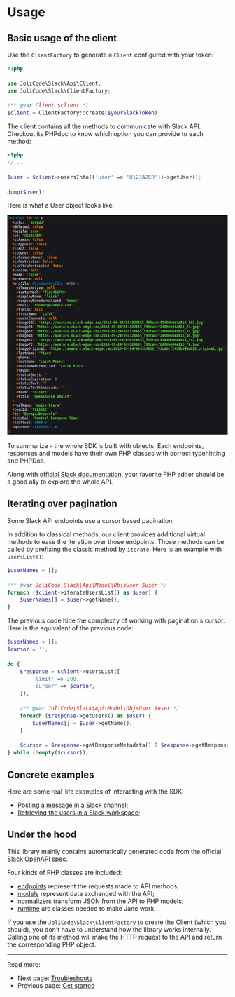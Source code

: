 # Usage

## Basic usage of the client

Use the `ClientFactory` to generate a `Client` configured with your token:

```php
<?php

use JoliCode\Slack\Api\Client;
use JoliCode\Slack\ClientFactory;

/** @var Client $client */
$client = ClientFactory::create($yourSlackToken);
```

The client contains all the methods to communicate with Slack API. Checkout its
PHPdoc to know which option you can provide to each method:

```php
<?php
//...

$user = $client->usersInfo(['user' => 'U123AZER'])->getUser();

dump($user);
```

Here is what a User object looks like:

<p align="center">
  <img src="images/model-sample.png" alt="Sample user object" />
<p>

To summarize - the whole SDK is built with objects. Each endpoints, responses
and models have their own PHP classes with correct typehinting and PHPDoc.

Along with [official Slack documentation](https://api.slack.com/methods), your
favorite PHP editor should be a good ally to explore the whole API.

## Iterating over pagination

Some Slack API endpoints use a cursor based pagination.

In addition to classical methods, our client provides additional virtual methods
to ease the iteration over those endpoints. Those methods can be called by
prefixing the classic method by `iterate`. Here is an example with `usersList()`:

```php
$userNames = [];

/** @var JoliCode\Slack\Api\Model\ObjsUser $user */
foreach ($client->iterateUsersList() as $user) {
    $userNames[] = $user->getName();
}
```

The previous code hide the complexity of working with pagination's cursor. Here
is the equivalent of the previous code:

```php
$userNames = [];
$cursor = '';

do {
    $response = $client->usersList([
        'limit' => 200,
        'cursor' => $cursor,
    ]);

    /** @var JoliCode\Slack\Api\Model\ObjsUser $user */
    foreach ($response->getUsers() as $user) {
        $userNames[] = $user->getName();
    }

    $cursor = $response->getResponseMetadata() ? $response->getResponseMetadata()->getNextCursor() : '';
} while (!empty($cursor));
```

## Concrete examples

Here are some real-life examples of interacting with the SDK:

- [Posting a message in a Slack channel](https://github.com/jolicode/slack-php-api/tree/main/docs/examples/posting-message.php);
- [Retrieving the users in a Slack workspace](https://github.com/jolicode/slack-php-api/tree/main/docs/examples/retrieve-users.php);

## Under the hood

This library mainly contains automatically generated code from the official
[Slack OpenAPI spec](https://github.com/slackapi/slack-api-specs).

Four kinds of PHP classes are included:
- [endpoints](https://github.com/jolicode/slack-php-api/tree/main/generated/Endpoint) represent the requests made to API methods;
- [models](https://github.com/jolicode/slack-php-api/tree/main/generated/Model) represent data exchanged with the API;
- [normalizers](https://github.com/jolicode/slack-php-api/tree/main/generated/Normalizer) transform JSON from the API to PHP models;
- [runtime](https://github.com/jolicode/slack-php-api/tree/main/generated/Runtime) are classes needed to make Jane work.

If you use the `JoliCode\Slack\ClientFactory` to create the Client (which you
should), you don't have to understand how the library works internally.
Calling one of its method will make the HTTP request to the API and return the
corresponding PHP object.

***

Read more:
- Next page: [Troubleshoots](3-troubleshoots.md)
- Previous page: [Get started](1-get-started.md)
